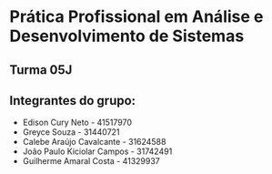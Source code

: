 # Prática Profissional em Análise e Desenvolvimento de Sistemas

## Turma 05J

## Integrantes do grupo:

* Edison Cury Neto - 41517970
* Greyce Souza - 31440721
* Calebe Araújo Cavalcante - 31624588
* João Paulo Kiciolar Campos - 31742491
* Guilherme Amaral Costa - 41329937
